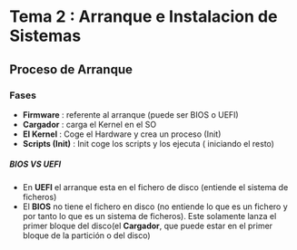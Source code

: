 # Tema 2 : Arranque e Instalacion de Sistemas
## Proceso de Arranque
### Fases
- **Firmware** : referente al arranque (puede ser BIOS o UEFI)
- **Cargador** : carga el Kernel en el SO
- **El Kernel** : Coge el Hardware y crea un proceso (Init)
- **Scripts (Init)** : Init coge los scripts y los ejecuta ( iniciando el resto)
##### BIOS VS UEFI
- En **UEFI** el arranque esta en el fichero de disco (entiende el sistema de ficheros)
- El **BIOS** no tiene el fichero en disco (no entiende lo que es un fichero y por tanto lo que es un sistema de ficheros). Este solamente lanza el primer bloque del disco(el **Cargador**, que puede estar en el primer bloque de la partición o del disco)
